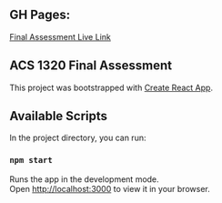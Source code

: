 ## GH Pages:
[Final Assessment Live Link](https://sharmaineb.github.io/ACS-1320-Final/)

## ACS 1320 Final Assessment

This project was bootstrapped with [Create React App](https://github.com/facebook/create-react-app).

## Available Scripts

In the project directory, you can run:

### `npm start`

Runs the app in the development mode.\
Open [http://localhost:3000](http://localhost:3000) to view it in your browser.

